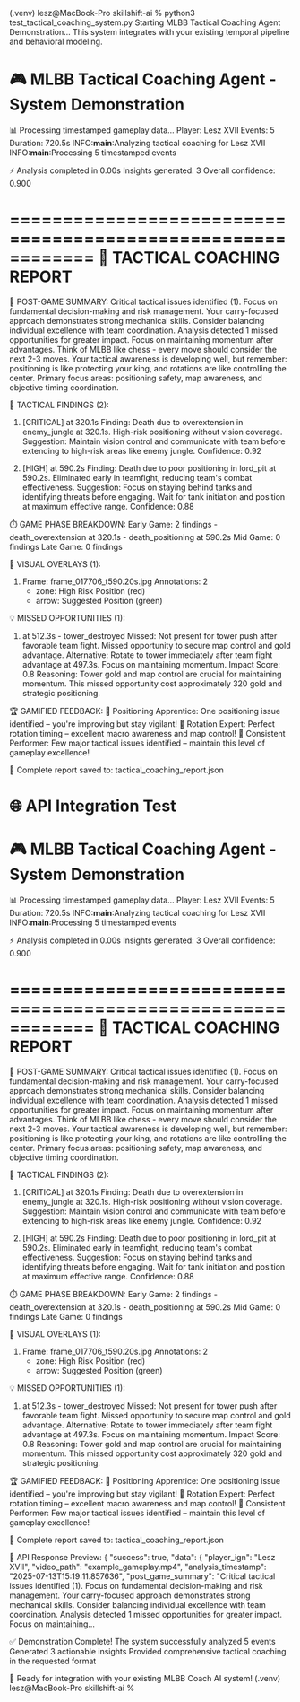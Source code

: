 (.venv) lesz@MacBook-Pro skillshift-ai % python3 test_tactical_coaching_system.py
Starting MLBB Tactical Coaching Agent Demonstration...
This system integrates with your existing temporal pipeline and behavioral modeling.

🎮 MLBB Tactical Coaching Agent - System Demonstration
============================================================

📊 Processing timestamped gameplay data...
   Player: Lesz XVII
   Events: 5
   Duration: 720.5s
INFO:__main__:Analyzing tactical coaching for Lesz XVII
INFO:__main__:Processing 5 timestamped events

⚡ Analysis completed in 0.00s
   Insights generated: 3
   Overall confidence: 0.900

============================================================
📘 TACTICAL COACHING REPORT
============================================================

📝 POST-GAME SUMMARY:
   Critical tactical issues identified (1). Focus on fundamental decision-making and risk management. Your carry-focused approach demonstrates strong mechanical skills. Consider balancing individual excellence with team coordination. Analysis detected 1 missed opportunities for greater impact. Focus on maintaining momentum after advantages. Think of MLBB like chess - every move should consider the next 2-3 moves. Your tactical awareness is developing well, but remember: positioning is like protecting your king, and rotations are like controlling the center. Primary focus areas: positioning safety, map awareness, and objective timing coordination.

🎯 TACTICAL FINDINGS (2):
   1. [CRITICAL] at 320.1s
      Finding: Death due to overextension in enemy_jungle at 320.1s. High-risk positioning without vision coverage.
      Suggestion: Maintain vision control and communicate with team before extending to high-risk areas like enemy jungle.
      Confidence: 0.92

   2. [HIGH] at 590.2s
      Finding: Death due to poor positioning in lord_pit at 590.2s. Eliminated early in teamfight, reducing team's combat effectiveness.
      Suggestion: Focus on staying behind tanks and identifying threats before engaging. Wait for tank initiation and position at maximum effective range.
      Confidence: 0.88


⏱️ GAME PHASE BREAKDOWN:
   Early Game: 2 findings
     - death_overextension at 320.1s
     - death_positioning at 590.2s
   Mid Game: 0 findings
   Late Game: 0 findings

🎨 VISUAL OVERLAYS (1):
   1. Frame: frame_017706_t590.20s.jpg
      Annotations: 2
         - zone: High Risk Position (red)
         - arrow: Suggested Position (green)

💡 MISSED OPPORTUNITIES (1):
   1. at 512.3s - tower_destroyed
      Missed: Not present for tower push after favorable team fight. Missed opportunity to secure map control and gold advantage.
      Alternative: Rotate to tower immediately after team fight advantage at 497.3s. Focus on maintaining momentum.
      Impact Score: 0.8
      Reasoning: Tower gold and map control are crucial for maintaining momentum. This missed opportunity cost approximately 320 gold and strategic positioning.


🏆 GAMIFIED FEEDBACK:
   🎯 Positioning Apprentice: One positioning issue identified – you're improving but stay vigilant!
   🚀 Rotation Expert: Perfect rotation timing – excellent macro awareness and map control!
   🎊 Consistent Performer: Few major tactical issues identified – maintain this level of gameplay excellence!

💾 Complete report saved to: tactical_coaching_report.json

🌐 API Integration Test
==============================
🎮 MLBB Tactical Coaching Agent - System Demonstration
============================================================

📊 Processing timestamped gameplay data...
   Player: Lesz XVII
   Events: 5
   Duration: 720.5s
INFO:__main__:Analyzing tactical coaching for Lesz XVII
INFO:__main__:Processing 5 timestamped events

⚡ Analysis completed in 0.00s
   Insights generated: 3
   Overall confidence: 0.900

============================================================
📘 TACTICAL COACHING REPORT
============================================================

📝 POST-GAME SUMMARY:
   Critical tactical issues identified (1). Focus on fundamental decision-making and risk management. Your carry-focused approach demonstrates strong mechanical skills. Consider balancing individual excellence with team coordination. Analysis detected 1 missed opportunities for greater impact. Focus on maintaining momentum after advantages. Think of MLBB like chess - every move should consider the next 2-3 moves. Your tactical awareness is developing well, but remember: positioning is like protecting your king, and rotations are like controlling the center. Primary focus areas: positioning safety, map awareness, and objective timing coordination.

🎯 TACTICAL FINDINGS (2):
   1. [CRITICAL] at 320.1s
      Finding: Death due to overextension in enemy_jungle at 320.1s. High-risk positioning without vision coverage.
      Suggestion: Maintain vision control and communicate with team before extending to high-risk areas like enemy jungle.
      Confidence: 0.92

   2. [HIGH] at 590.2s
      Finding: Death due to poor positioning in lord_pit at 590.2s. Eliminated early in teamfight, reducing team's combat effectiveness.
      Suggestion: Focus on staying behind tanks and identifying threats before engaging. Wait for tank initiation and position at maximum effective range.
      Confidence: 0.88


⏱️ GAME PHASE BREAKDOWN:
   Early Game: 2 findings
     - death_overextension at 320.1s
     - death_positioning at 590.2s
   Mid Game: 0 findings
   Late Game: 0 findings

🎨 VISUAL OVERLAYS (1):
   1. Frame: frame_017706_t590.20s.jpg
      Annotations: 2
         - zone: High Risk Position (red)
         - arrow: Suggested Position (green)

💡 MISSED OPPORTUNITIES (1):
   1. at 512.3s - tower_destroyed
      Missed: Not present for tower push after favorable team fight. Missed opportunity to secure map control and gold advantage.
      Alternative: Rotate to tower immediately after team fight advantage at 497.3s. Focus on maintaining momentum.
      Impact Score: 0.8
      Reasoning: Tower gold and map control are crucial for maintaining momentum. This missed opportunity cost approximately 320 gold and strategic positioning.


🏆 GAMIFIED FEEDBACK:
   🎯 Positioning Apprentice: One positioning issue identified – you're improving but stay vigilant!
   🚀 Rotation Expert: Perfect rotation timing – excellent macro awareness and map control!
   🎊 Consistent Performer: Few major tactical issues identified – maintain this level of gameplay excellence!

💾 Complete report saved to: tactical_coaching_report.json

📡 API Response Preview:
{
  "success": true,
  "data": {
    "player_ign": "Lesz XVII",
    "video_path": "example_gameplay.mp4",
    "analysis_timestamp": "2025-07-13T15:19:11.857636",
    "post_game_summary": "Critical tactical issues identified (1). Focus on fundamental decision-making and risk management. Your carry-focused approach demonstrates strong mechanical skills. Consider balancing individual excellence with team coordination. Analysis detected 1 missed opportunities for greater impact. Focus on maintaining...

✅ Demonstration Complete!
   The system successfully analyzed 5 events
   Generated 3 actionable insights
   Provided comprehensive tactical coaching in the requested format

🚀 Ready for integration with your existing MLBB Coach AI system!
(.venv) lesz@MacBook-Pro skillshift-ai % 